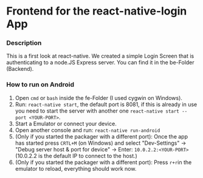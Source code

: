 # Frontend for the react-native-login App

### Description
This is a first look at react-native. We created a simple Login Screen that is authenticating to a node.JS Express server. You can find it in the be-Folder (Backend).

### How to run on Android
1. Open `cmd` or `bash` inside the fe-Folder (I used cygwin on Windows).
2. Run: `react-native start`, the default port is 8081, if this is already in use you need to start the server with another one `react-native start --port <YOUR-PORT>`.
3. Start a Emulator or connect your device.
4. Open another console and run: `react-native run-android`
5. (Only if you started the packager with a different port): Once the app has started press `CRTL+M` (on Windows) and select "Dev-Settings" -> "Debug server host & port for device" -> Enter: `10.0.2.2:<YOUR-PORT>` (10.0.2.2 is the default IP to connect to the host.)
6. (Only if you started the packager with a different port): Press `r+r`in the emulator to reload, everything should work now.
